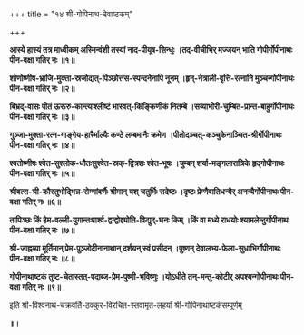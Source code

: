 +++
title = "१४ श्री-गोपिनाथ-देवाष्टकम्"

+++

**आस्ये हास्यं तत्र माध्वीकम् अस्मिन्वंशी तस्यां नाद-पीयूष-सिन्धुः ।तद्-वीचीभिर् मज्जयन् भाति गोपीर्गोपीनाथः पीन-वक्षा गतिर् नः ॥१॥**

**शोणोष्णीष-भ्राजि-मुक्ता-स्रजोद्यत्-पिञ्छोत्तंस-स्पन्दनेनापि नूनम् ।हृन्-नेत्राली-वृत्ति-रत्नानि मुञ्चन्गोपीनाथः पीन-वक्षा गतिर् नः ॥२॥**

**बिभ्रद्-वासः पीतं ऊरूरु-कान्त्याश्लीष्टं भास्वत्-किङ्किणीकं नितम्बे ।सव्याभीरी-चुम्बित-प्रान्त-बाहुर्गोपीनाथः पीन-वक्षा गतिर् नः ॥३॥**

**गुञ्जा-मुक्ता-रत्न-गाङ्गेय-हारैर्माल्यैः कण्ठे लम्बमानैः क्रमेण ।पीतोदञ्चत्-कञ्चुकेनाञ्चित-श्रीर्गोपीनाथः पीन-वक्षा गतिर् नः ॥४॥**

**श्वतोष्णीषः श्वेत-सुश्लोक-धौतःसुश्वेत-स्रक्-द्वित्रशः श्वेत-भूषः ।चुम्बन् शर्या-मङ्गलारात्रिके हृद्गोपीनाथः पीन-वक्षा गतिर् नः ॥५॥**

**श्रीवत्स-श्री-कौस्तुभोद्भिन्न-रोम्णांवर्णैः श्रीमान् यश् चतुर्भिः सदेष्टः ।दृष्टः प्रेम्णैवातिधन्यैर् अनन्यैर्गोपीनाथः पीन-वक्षा गतिर् नः ॥६॥**

**तापिञ्छः किं हेम-वल्ली-युगान्तःपार्श्व-द्वन्द्वोद्द्योति-विद्युद्-घनः किम् ।किं वा मध्ये राधयोः श्यामलेन्दुर्गोपीनाथः पीन-वक्षा गतिर् नः ॥७॥**

**श्री-जाह्नव्या मूर्तिमान् प्रेम-पुञ्जोदीनानाथान् दर्शयन् स्वं प्रसीदन् ।पुष्णन् देवालभ्य-फेला-सुधाभिर्गोपीनाथः पीन-वक्षा गतिर् नः ॥८॥**

**गोपीनाथाष्टकं तुष्ट-चेतास्तत्-पदाब्ज-प्रेम-पुष्णी-भविष्णुः ।योऽधीते तन्-मन्तु-कोटीर् अपश्यन्गोपीनाथः पीन-वक्षा गतिर् नः ॥९॥**

इति श्री-विश्वनाथ-चक्रवर्ति-ठक्कुर-विरचित-स्तवामृत-लहर्यां श्री-गोपिनाथाष्टकंसम्पूर्णम्

**॥।**
